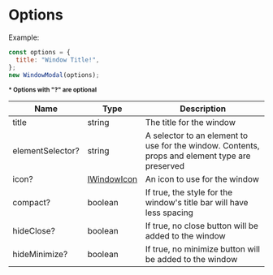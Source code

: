 # Options

Example:
```javascript
const options = {
  title: "Window Title!",
};
new WindowModal(options);
```

<b><sub>* Options with "?" are optional</sub></b>

| Name | Type | Description |
| ------------- | ------------- | ----- |
| title | string | The title for the window |
| elementSelector? | string | A selector to an element to use for the window. Contents, props and element type are preserved |
| icon? | [IWindowIcon](https://github.com/nik-m2/window-modal/blob/master/docs/IWindowIcon.md) | An icon to use for the window |
| compact? | boolean | If true, the style for the window's title bar will have less spacing |
| hideClose? | boolean | If true, no close button will be added to the window |
| hideMinimize? | boolean | If true, no minimize button will be added to the window |
